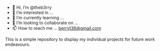 - 👋 Hi, I’m @theb3rry
- 👀 I’m interested in ...
- 🌱 I’m currently learning ...
- 💞️ I’m looking to collaborate on ...
- 📫 How to reach me ... berryt36@gmail.com

This is a simple repository to display my individual projects for future work endeavours.

<!---
theb3rry/theb3rry is a ✨ special ✨ repository because its `README.md` (this file) appears on your GitHub profile.
You can click the Preview link to take a look at your changes.
--->
